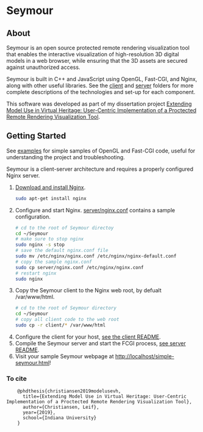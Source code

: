 # Seymour

## About

Seymour is an open source protected remote rendering visualization tool that enables the interactive visualization of high-resolution 3D digital models in a web browser, while ensuring that the 3D assets are secured against unauthorized access. 

Seymour is built in C++ and JavaScript using OpenGL, Fast-CGI, and Nginx, along with other useful libraries. See the [client](./client) and [server](./server) folders for more complete descriptions of the technologies and set-up for each component.

This software was developed as part of my dissertation project [Extending Model Use in Virtual Heritage: User-Centric Implementation of a Proctected Remote Rendering Visualization Tool](./Christiansen-2019-ModelUseVH.pdf).

## Getting Started

See [examples](./examples) for simple samples of OpenGL and Fast-CGI code, useful for understanding the project and troubleshooting.

Seymour is a client-server architecture and requires a properly configured Nginx server.
1. [Download and install Nginx](http://nginx.org/en/docs/install.html).
    ```sh
    sudo apt-get install nginx
    ```
1. Configure and start Nginx. [server/nginx.conf](./server/nginx.conf) contains a sample configuration.
    ```sh
    # cd to the root of Seymour directoy
    cd ~/Seymour
    # make sure to stop nginx
    sudo nginx -s stop
    # save the default nginx.conf file
    sudo mv /etc/nginx/nginx.conf /etc/nginx/nginx-default.conf
    # copy the sample nginx.conf
    sudo cp server/nginx.conf /etc/nginx/nginx.conf
    # restart nginx
    sudo nginx
    ```
1. Copy the Seymour client to the Nginx web root, by defualt /var/www/html.
    ```sh
    # cd to the root of Seymour directory
    cd ~/Seymour
    # copy all client code to the web root
    sudo cp -r client/* /var/www/html
    ```
1. Configure the client for your host, [see the client README](./client/README.md).
1. Compile the Seymour server and start the FCGI process, [see server README](./server/README.md#backend---compilation-and-running).
1. Visit your sample Seymour webpage at [http://localhost/simple-seymour.html](http://localhost/simple-seymour.html)!

### To cite

        @phdthesis{christiansen2019modelusevh,
          title={Extending Model Use in Virtual Heritage: User-Centric Implementation of a Proctected Remote Rendering Visualization Tool},
          author={Christiansen, Leif},
          year={2019},
          school={Indiana University}
        }
